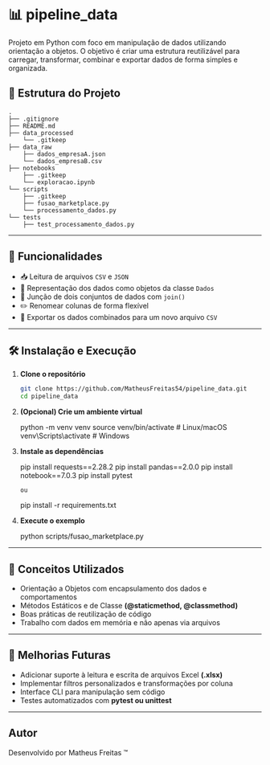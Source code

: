 # 📊 pipeline_data

Projeto em Python com foco em manipulação de dados utilizando orientação a objetos. O objetivo é criar uma estrutura reutilizável para carregar, transformar, combinar e exportar dados de forma simples e organizada.

## 📁 Estrutura do Projeto

```
.
├── .gitignore
├── README.md
├── data_processed
    └── .gitkeep
├── data_raw
    ├── dados_empresaA.json
    └── dados_empresaB.csv
├── notebooks
    ├── .gitkeep
    └── exploracao.ipynb
└── scripts
    ├── .gitkeep
    ├── fusao_marketplace.py
    └── processamento_dados.py
└── tests
    ├── test_processamento_dados.py

```

---

## 🚀 Funcionalidades

- 📥 Leitura de arquivos `CSV` e `JSON`
- 🧠 Representação dos dados como objetos da classe `Dados`
- 🔄 Junção de dois conjuntos de dados com `join()`
- ✏️ Renomear colunas de forma flexível
- 💾 Exportar os dados combinados para um novo arquivo `CSV`

---

## 🛠️ Instalação e Execução

1. **Clone o repositório**
   ```bash
   git clone https://github.com/MatheusFreitas54/pipeline_data.git
   cd pipeline_data
   
2. **(Opcional) Crie um ambiente virtual**

   python -m venv venv
   source venv/bin/activate  # Linux/macOS
   venv\Scripts\activate     # Windows

3. **Instale as dependências**

   pip install requests==2.28.2
   pip install pandas==2.0.0
   pip install notebook==7.0.3
   pip install pytest

   `ou`

   pip install -r requirements.txt

4. **Execute o exemplo**

   python scripts/fusao_marketplace.py


---

## 🧠 Conceitos Utilizados

   - Orientação a Objetos com encapsulamento dos dados e comportamentos
   - Métodos Estáticos e de Classe **(@staticmethod, @classmethod)**
   - Boas práticas de reutilização de código
   - Trabalho com dados em memória e não apenas via arquivos

---

## 🔧 Melhorias Futuras

   - Adicionar suporte à leitura e escrita de arquivos Excel **(.xlsx)**
   - Implementar filtros personalizados e transformações por coluna
   - Interface CLI para manipulação sem código
   - Testes automatizados com **pytest ou unittest**

---

## Autor

Desenvolvido por Matheus Freitas ™

```